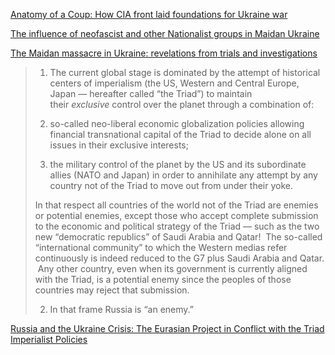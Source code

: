 [Anatomy of a Coup: How CIA front laid foundations for Ukraine war](https://mronline.org/2022/07/06/anatomy-of-a-coup/)

[The influence of neofascist and other Nationalist groups in Maidan Ukraine](https://mronline.org/2022/05/25/the-influence-of-neofascist-and-other-nationalist-groups-in-maidan-ukraine/)

[The Maidan massacre in Ukraine: revelations from trials and investigations](https://mronline.org/2021/12/11/the-maidan-massacre-in-ukraine/)


> 1. The current global stage is dominated by the attempt of historical centers of imperialism (the US, Western and Central Europe, Japan — hereafter called “the Triad”) to maintain their _exclusive_ control over the planet through a combination of:
> 
> 1.  so-called neo-liberal economic globalization policies allowing financial transnational capital of the Triad to decide alone on all issues in their exclusive interests;
> 
> 3.  the military control of the planet by the US and its subordinate allies (NATO and Japan) in order to annihilate any attempt by any country not of the Triad to move out from under their yoke.
> 
> In that respect all countries of the world not of the Triad are enemies or potential enemies, except those who accept complete submission to the economic and political strategy of the Triad — such as the two new “democratic republics” of Saudi Arabia and Qatar!  The so-called “international community” to which the Western medias refer continuously is indeed reduced to the G7 plus Saudi Arabia and Qatar.  Any other country, even when its government is currently aligned with the Triad, is a potential enemy since the peoples of those countries may reject that submission.
> 
> 2. In that frame Russia is “an enemy.”

[Russia and the Ukraine Crisis: The Eurasian Project in Conflict with the Triad Imperialist Policies](https://mronline.org/2014/03/24/amin240314-html/)